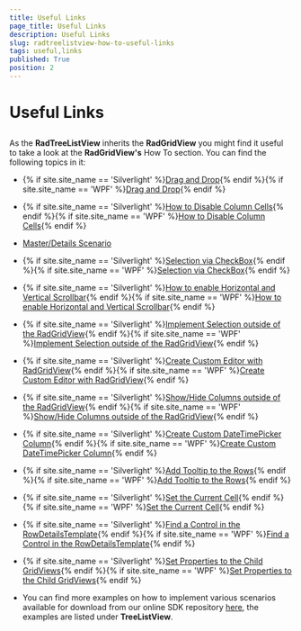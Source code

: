 ```yaml
---
title: Useful Links
page_title: Useful Links
description: Useful Links
slug: radtreelistview-how-to-useful-links
tags: useful,links
published: True
position: 2
---
```


# Useful Links



## 

As the __RadTreeListView__ inherits the __RadGridView__ you might find it useful to take a look at the __RadGridView's__ How To section. You can find the following topics in it:

* {% if site.site_name == 'Silverlight' %}[Drag and Drop](http://www.telerik.com/help/silverlight/gridview-drag-drop-scenario.html){% endif %}{% if site.site_name == 'WPF' %}[Drag and Drop](http://www.telerik.com/help/wpf/gridview-drag-drop-scenario.html){% endif %}

* {% if site.site_name == 'Silverlight' %}[How to Disable Column Cells](http://www.telerik.com/help/silverlight/gridview-how-to-disable-column-cells.html){% endif %}{% if site.site_name == 'WPF' %}[How to Disable Column Cells](http://www.telerik.com/help/wpf/gridview-how-to-disable-column-cells.html){% endif %}

* [Master/Details Scenario](http://www.telerik.com/help/silverlight/gridview-master-details-scenario.html)

* {% if site.site_name == 'Silverlight' %}[Selection via CheckBox](http://www.telerik.com/help/silverlight/gridview-selection-via-checkbox.html){% endif %}{% if site.site_name == 'WPF' %}[Selection via CheckBox](http://www.telerik.com/help/wpf/gridview-selection-via-checkbox.html){% endif %}

* {% if site.site_name == 'Silverlight' %}[How to enable Horizontal and Vertical Scrollbar](http://www.telerik.com/help/silverlight/radgridview-how-to-enable-horiz-vertic-scrollbar.html){% endif %}{% if site.site_name == 'WPF' %}[How to enable Horizontal and Vertical Scrollbar](http://www.telerik.com/help/wpf/radgridview-how-to-enable-horiz-vertic-scrollbar.html){% endif %}

* {% if site.site_name == 'Silverlight' %}[Implement Selection outside of the RadGridView](http://www.telerik.com/help/silverlight/radgridview-how-to-implement-selection-outside-radgridview.html){% endif %}{% if site.site_name == 'WPF' %}[Implement Selection outside of the RadGridView](http://www.telerik.com/help/wpf/radgridview-how-to-implement-selection-outside-radgridview.html){% endif %}

* {% if site.site_name == 'Silverlight' %}[Create Custom Editor with RadGridView](http://www.telerik.com/help/silverlight/radgridview-howto-create-custom-editor.html){% endif %}{% if site.site_name == 'WPF' %}[Create Custom Editor with RadGridView](http://www.telerik.com/help/wpf/radgridview-howto-create-custom-editor.html){% endif %}

* {% if site.site_name == 'Silverlight' %}[Show/Hide Columns outside of the RadGridView](http://www.telerik.com/help/silverlight/radgridview-how-to-show-hide-columns-outside-of-the-radgridview.html){% endif %}{% if site.site_name == 'WPF' %}[Show/Hide Columns outside of the RadGridView](http://www.telerik.com/help/wpf/radgridview-how-to-show-hide-columns-outside-of-the-radgridview.html){% endif %}

* {% if site.site_name == 'Silverlight' %}[Create Custom DateTimePicker Column](http://www.telerik.com/help/silverlight/gridview-how-to-create-date-time-picker-column.html){% endif %}{% if site.site_name == 'WPF' %}[Create Custom DateTimePicker Column](http://www.telerik.com/help/wpf/gridview-how-to-create-date-time-picker-column.html){% endif %}

* {% if site.site_name == 'Silverlight' %}[Add Tooltip to the Rows](http://www.telerik.com/help/silverlight/gridview-how-to-create-row-tooltip.html){% endif %}{% if site.site_name == 'WPF' %}[Add Tooltip to the Rows](http://www.telerik.com/help/wpf/gridview-how-to-create-row-tooltip.html){% endif %}

* {% if site.site_name == 'Silverlight' %}[Set the Current Cell](http://www.telerik.com/help/silverlight/gridview-how-to-set-current-cell.html){% endif %}{% if site.site_name == 'WPF' %}[Set the Current Cell](http://www.telerik.com/help/wpf/gridview-how-to-set-current-cell.html){% endif %}

* {% if site.site_name == 'Silverlight' %}[Find a Control in the RowDetailsTemplate](http://www.telerik.com/help/silverlight/gridview-find-control-row-details.html){% endif %}{% if site.site_name == 'WPF' %}[Find a Control in the RowDetailsTemplate](http://www.telerik.com/help/wpf/gridview-find-control-row-details.html){% endif %}

* {% if site.site_name == 'Silverlight' %}[Set Properties to the Child GridViews](http://www.telerik.com/help/silverlight/gridview-how-to-access-child-gridview.html){% endif %}{% if site.site_name == 'WPF' %}[Set Properties to the Child GridViews](http://www.telerik.com/help/wpf/gridview-how-to-access-child-gridview.html){% endif %}

* You can find more examples on how to implement various scenarios available for download from our online SDK repository
              [here](https://github.com/telerik/xaml-sdk/), the examples are listed under __TreeListView__.
            
